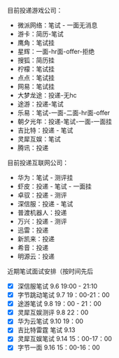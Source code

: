 目前投递游戏公司：

- 微派网络：笔试 - 一面无消息
- 游卡：简历-笔试
- 鹰角：笔试挂
- 星辉：一面-hr面-offer-拒绝
- 搜狐：简历挂
- 柠檬：笔试挂
- 点点：笔试挂
- 网易：笔试挂
- 大梦龙途：投递-无hc
- 途游：投递-笔试
- 乐易：笔试-一面-二面-hr面-offer
- 朝夕光年：投递-笔试-一面-一面挂
- 吉比特：投递 - 笔试
- 灵犀互娱：笔试
- 腾讯：投递

目前投递互联网公司：

- 华为：笔试 - 测评挂
- 虾皮：投递 - 笔试 - 一面挂
- 卓驭：投递 - 测评
- 深信服：投递 - 笔试
- 普渡机器人：投递
- 万兴：投递 - 测评
- 迅雷：投递
- 新凯来：投递
- 希音：投递
- 明源云：投递



近期笔试面试安排（按时间先后

- [x] 深信服笔试 9.6 19:00 - 21:10
- [x] 字节跳动笔试 9.7 19：00-21：00
- [x] 途游笔试 9.8 19：00 - 21：00
- [x] 灵犀互娱测评 9.8 22：00
- [x] 华为云笔试 9.10 19：00
- [x] 吉比特雷霆 笔试 9.13 
- [x] 灵犀互娱笔试 9.14 15：00-17：00
- [x] 字节一面 9.16 15：00-16：00